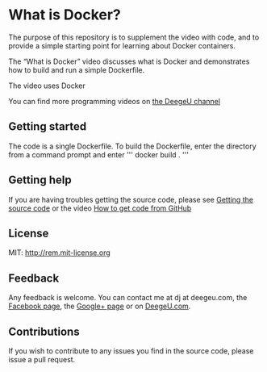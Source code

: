 # What is Docker?

The purpose of this repository is to supplement the video with code, and to provide a simple starting point for learning about Docker containers.

The “What is Docker” video discusses what is Docker and demonstrates how to build and run a simple Dockerfile.

The video uses Docker

You can find more programming videos on [the DeegeU channel](http://www.deegeu.com/subscribe)

## Getting started

The code is a single Dockerfile. To build the Dockerfile, enter the directory from a command prompt and enter
'''
docker build .
'''

## Getting help

If you are having troubles getting the source code, please see [Getting the source code](http://www.deegeu.com/getting-the-source-code/) or the video [How to get code from GitHub](http://www.deegeu.com/videos/how-to-get-code-from-github/)  

## License

MIT: http://rem.mit-license.org

## Feedback

Any feedback is welcome. You can contact me at dj at deegeu.com, the [Facebook page](https://www.facebook.com/deegeu.programming.tutorials), the [Google+ page](https://plus.google.com/+Deegeu-programming-tutorials/posts) or on [DeegeU.com](http://www.deegeu.com).

## Contributions

If you wish to contribute to any issues you find in the source code, please issue a pull request.
